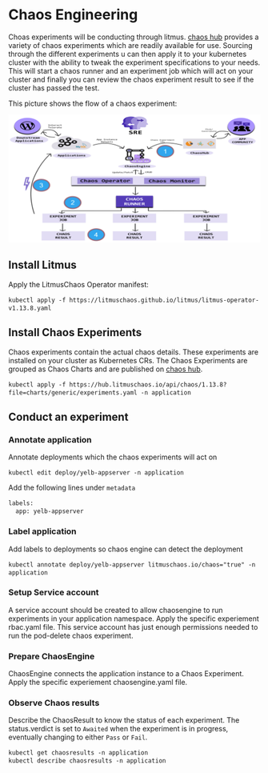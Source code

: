 # Chaos Engineering 
Choas experiments will be conducting through litmus. [chaos hub](https://hub.litmuschaos.io/) provides a variety of chaos experiments which are readily available for use. Sourcing through the different experiments u can then apply it to your kubernetes cluster with the ability to tweak the experiment specifications to your needs. This will start a chaos runner and an experiment job which will act on your cluster and finally you can review the chaos experiment result to see if the cluster has passed the test.

This picture shows the flow of a chaos experiment:

![litmus](../images/litmus-flow.png)

## Install Litmus
Apply the LitmusChaos Operator manifest:

```console
kubectl apply -f https://litmuschaos.github.io/litmus/litmus-operator-v1.13.8.yaml
```

## Install Chaos Experiments
Chaos experiments contain the actual chaos details. These experiments are installed on your cluster as Kubernetes CRs. The Chaos Experiments are grouped as Chaos Charts and are published on [chaos hub](https://hub.litmuschaos.io/).

```console
kubectl apply -f https://hub.litmuschaos.io/api/chaos/1.13.8?file=charts/generic/experiments.yaml -n application
```

## Conduct an experiment

### Annotate application
Annotate deployments which the chaos experiments will act on
```console
kubectl edit deploy/yelb-appserver -n application
```
Add the following lines under `metadata`
```
labels: 
  app: yelb-appserver
```
### Label application
Add labels to deployments so chaos engine can detect the deployment
```console
kubectl annotate deploy/yelb-appserver litmuschaos.io/chaos="true" -n application
```

### Setup Service account
A service account should be created to allow chaosengine to run experiments in your application namespace. Apply the specific experiement rbac.yaml file. 
This service account has just enough permissions needed to run the pod-delete chaos experiment.

### Prepare ChaosEngine
ChaosEngine connects the application instance to a Chaos Experiment. Apply the specific experiement chaosengine.yaml file. 

### Observe Chaos results
Describe the ChaosResult to know the status of each experiment. The status.verdict is set to `Awaited` when the experiment is in progress, eventually changing to either `Pass` or `Fail`.

```console
kubectl get chaosresults -n application
kubectl describe chaosresults -n application
```
